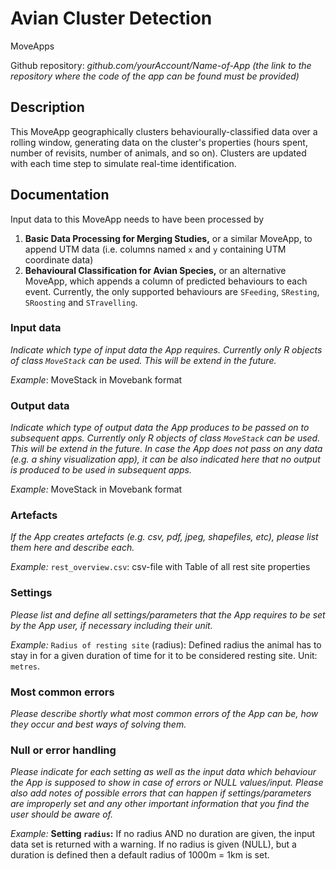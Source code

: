 # Avian Cluster Detection

MoveApps

Github repository: *github.com/yourAccount/Name-of-App* *(the link to the repository where the code of the app can be found must be provided)*

## Description

This MoveApp geographically clusters behaviourally-classified data over a rolling window, generating data on the cluster's properties (hours spent, number of revisits, number of animals, and so on). Clusters are updated with each time step to simulate real-time identification.

## Documentation

Input data to this MoveApp needs to have been processed by

1.  **Basic Data Processing for Merging Studies,** or a similar MoveApp, to append UTM data (i.e. columns named `x` and `y` containing UTM coordinate data)
2.  **Behavioural Classification for Avian Species,** or an alternative MoveApp, which appends a column of predicted behaviours to each event. Currently, the only supported behaviours are `SFeeding`, `SResting`, `SRoosting` and `STravelling`.

### Input data

*Indicate which type of input data the App requires. Currently only R objects of class `MoveStack` can be used. This will be extend in the future.*

*Example*: MoveStack in Movebank format

### Output data

*Indicate which type of output data the App produces to be passed on to subsequent apps. Currently only R objects of class `MoveStack` can be used. This will be extend in the future. In case the App does not pass on any data (e.g. a shiny visualization app), it can be also indicated here that no output is produced to be used in subsequent apps.*

*Example:* MoveStack in Movebank format

### Artefacts

*If the App creates artefacts (e.g. csv, pdf, jpeg, shapefiles, etc), please list them here and describe each.*

*Example:* `rest_overview.csv`: csv-file with Table of all rest site properties

### Settings

*Please list and define all settings/parameters that the App requires to be set by the App user, if necessary including their unit.*

*Example:* `Radius of resting site` (radius): Defined radius the animal has to stay in for a given duration of time for it to be considered resting site. Unit: `metres`.

### Most common errors

*Please describe shortly what most common errors of the App can be, how they occur and best ways of solving them.*

### Null or error handling

*Please indicate for each setting as well as the input data which behaviour the App is supposed to show in case of errors or NULL values/input. Please also add notes of possible errors that can happen if settings/parameters are improperly set and any other important information that you find the user should be aware of.*

*Example:* **Setting `radius`:** If no radius AND no duration are given, the input data set is returned with a warning. If no radius is given (NULL), but a duration is defined then a default radius of 1000m = 1km is set.
